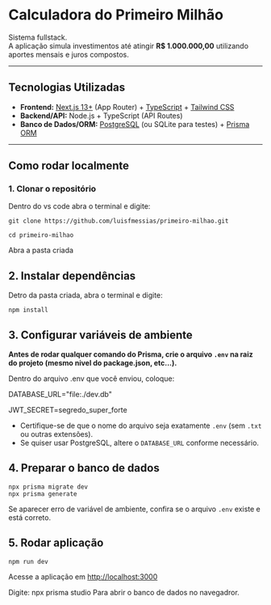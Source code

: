 # Calculadora do Primeiro Milhão

Sistema fullstack.  
A aplicação simula investimentos até atingir **R$ 1.000.000,00** utilizando aportes mensais e juros compostos.

---

## Tecnologias Utilizadas
- **Frontend:** [Next.js 13+](https://nextjs.org/) (App Router) + [TypeScript](https://www.typescriptlang.org/) + [Tailwind CSS](https://tailwindcss.com/)  
- **Backend/API:** Node.js + TypeScript (API Routes)  
- **Banco de Dados/ORM:** [PostgreSQL](https://www.postgresql.org/) (ou SQLite para testes) + [Prisma ORM](https://www.prisma.io/)  

---

##  Como rodar localmente

### 1. Clonar o repositório

Dentro do vs code abra o terminal e digite:

```
git clone https://github.com/luisfmessias/primeiro-milhao.git

cd primeiro-milhao
```


Abra a pasta criada

## 2. Instalar dependências

Detro da pasta criada, abra o terminal e digite:

```
npm install
```

## 3. Configurar variáveis de ambiente

**Antes de rodar qualquer comando do Prisma, crie o arquivo `.env` na raiz do projeto (mesmo nivel do package.json, etc...).**

Dentro do arquivo .env que você enviou, coloque:


DATABASE_URL="file:./dev.db"

JWT_SECRET=segredo_super_forte


- Certifique-se de que o nome do arquivo seja exatamente `.env` (sem `.txt` ou outras extensões).
- Se quiser usar PostgreSQL, altere o `DATABASE_URL` conforme necessário.


## 4. Preparar o banco de dados

```
npx prisma migrate dev
npx prisma generate
```

Se aparecer erro de variável de ambiente, confira se o arquivo `.env` existe e está correto.

## 5. Rodar aplicação

```
npm run dev
```


Acesse a aplicação em [http://localhost:3000](http://localhost:3000)

Digite:
npx prisma studio 
Para abrir o banco de dados no navegadror.
